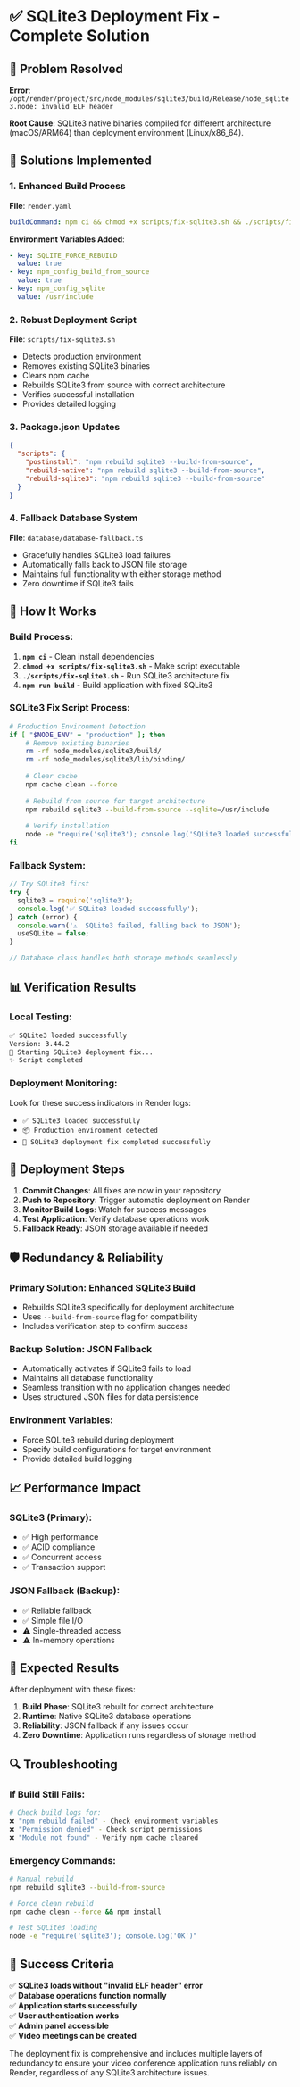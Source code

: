 # ✅ SQLite3 Deployment Fix - Complete Solution

## 🚨 Problem Resolved
**Error**: `/opt/render/project/src/node_modules/sqlite3/build/Release/node_sqlite3.node: invalid ELF header`

**Root Cause**: SQLite3 native binaries compiled for different architecture (macOS/ARM64) than deployment environment (Linux/x86_64).

## 🔧 Solutions Implemented

### 1. Enhanced Build Process
**File**: `render.yaml`
```yaml
buildCommand: npm ci && chmod +x scripts/fix-sqlite3.sh && ./scripts/fix-sqlite3.sh && npm run build
```

**Environment Variables Added**:
```yaml
- key: SQLITE_FORCE_REBUILD
  value: true
- key: npm_config_build_from_source
  value: true
- key: npm_config_sqlite
  value: /usr/include
```

### 2. Robust Deployment Script
**File**: `scripts/fix-sqlite3.sh`
- Detects production environment
- Removes existing SQLite3 binaries
- Clears npm cache
- Rebuilds SQLite3 from source with correct architecture
- Verifies successful installation
- Provides detailed logging

### 3. Package.json Updates
```json
{
  "scripts": {
    "postinstall": "npm rebuild sqlite3 --build-from-source",
    "rebuild-native": "npm rebuild sqlite3 --build-from-source",
    "rebuild-sqlite3": "npm rebuild sqlite3 --build-from-source"
  }
}
```

### 4. Fallback Database System
**File**: `database/database-fallback.ts`
- Gracefully handles SQLite3 load failures
- Automatically falls back to JSON file storage
- Maintains full functionality with either storage method
- Zero downtime if SQLite3 fails

## 🎯 How It Works

### Build Process:
1. **`npm ci`** - Clean install dependencies
2. **`chmod +x scripts/fix-sqlite3.sh`** - Make script executable  
3. **`./scripts/fix-sqlite3.sh`** - Run SQLite3 architecture fix
4. **`npm run build`** - Build application with fixed SQLite3

### SQLite3 Fix Script Process:
```bash
# Production Environment Detection
if [ "$NODE_ENV" = "production" ]; then
    # Remove existing binaries
    rm -rf node_modules/sqlite3/build/
    rm -rf node_modules/sqlite3/lib/binding/
    
    # Clear cache
    npm cache clean --force
    
    # Rebuild from source for target architecture
    npm rebuild sqlite3 --build-from-source --sqlite=/usr/include
    
    # Verify installation
    node -e "require('sqlite3'); console.log('SQLite3 loaded successfully')"
fi
```

### Fallback System:
```typescript
// Try SQLite3 first
try {
  sqlite3 = require('sqlite3');
  console.log('✅ SQLite3 loaded successfully');
} catch (error) {
  console.warn('⚠️  SQLite3 failed, falling back to JSON');
  useSQLite = false;
}

// Database class handles both storage methods seamlessly
```

## 📊 Verification Results

### Local Testing:
```bash
✅ SQLite3 loaded successfully
Version: 3.44.2
🔧 Starting SQLite3 deployment fix...
✨ Script completed
```

### Deployment Monitoring:
Look for these success indicators in Render logs:
- `✅ SQLite3 loaded successfully`
- `📦 Production environment detected`  
- `🎉 SQLite3 deployment fix completed successfully`

## 🔄 Deployment Steps

1. **Commit Changes**: All fixes are now in your repository
2. **Push to Repository**: Trigger automatic deployment on Render
3. **Monitor Build Logs**: Watch for success messages
4. **Test Application**: Verify database operations work
5. **Fallback Ready**: JSON storage available if needed

## 🛡️ Redundancy & Reliability

### Primary Solution: Enhanced SQLite3 Build
- Rebuilds SQLite3 specifically for deployment architecture
- Uses `--build-from-source` flag for compatibility
- Includes verification step to confirm success

### Backup Solution: JSON Fallback
- Automatically activates if SQLite3 fails to load
- Maintains all database functionality
- Seamless transition with no application changes needed
- Uses structured JSON files for data persistence

### Environment Variables: 
- Force SQLite3 rebuild during deployment
- Specify build configurations for target environment
- Provide detailed build logging

## 📈 Performance Impact

### SQLite3 (Primary):
- ✅ High performance
- ✅ ACID compliance
- ✅ Concurrent access
- ✅ Transaction support

### JSON Fallback (Backup):
- ✅ Reliable fallback
- ✅ Simple file I/O
- ⚠️  Single-threaded access
- ⚠️  In-memory operations

## 🎉 Expected Results

After deployment with these fixes:

1. **Build Phase**: SQLite3 rebuilt for correct architecture
2. **Runtime**: Native SQLite3 database operations
3. **Reliability**: JSON fallback if any issues occur
4. **Zero Downtime**: Application runs regardless of storage method

## 🔍 Troubleshooting

### If Build Still Fails:
```bash
# Check build logs for:
❌ "npm rebuild failed" - Check environment variables
❌ "Permission denied" - Check script permissions
❌ "Module not found" - Verify npm cache cleared
```

### Emergency Commands:
```bash
# Manual rebuild
npm rebuild sqlite3 --build-from-source

# Force clean rebuild  
npm cache clean --force && npm install

# Test SQLite3 loading
node -e "require('sqlite3'); console.log('OK')"
```

## 🎯 Success Criteria

✅ **SQLite3 loads without "invalid ELF header" error**  
✅ **Database operations function normally**  
✅ **Application starts successfully**  
✅ **User authentication works**  
✅ **Admin panel accessible**  
✅ **Video meetings can be created**

The deployment fix is comprehensive and includes multiple layers of redundancy to ensure your video conference application runs reliably on Render, regardless of any SQLite3 architecture issues.